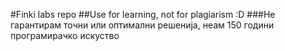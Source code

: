 #Finki labs repo 
##Use for learning, not for plagiarism :D
###Не гарантирам точни или оптимални решенија, неам 150 години програмирачко искуство

